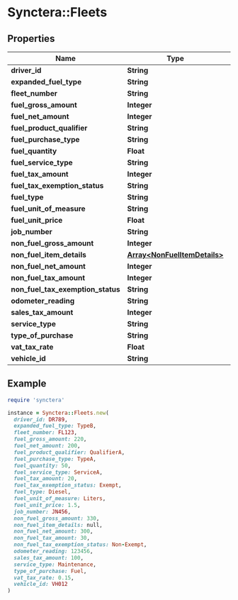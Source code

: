 # Synctera::Fleets

## Properties

| Name | Type | Description | Notes |
| ---- | ---- | ----------- | ----- |
| **driver_id** | **String** |  | [optional] |
| **expanded_fuel_type** | **String** |  | [optional] |
| **fleet_number** | **String** |  | [optional] |
| **fuel_gross_amount** | **Integer** |  | [optional] |
| **fuel_net_amount** | **Integer** |  | [optional] |
| **fuel_product_qualifier** | **String** |  | [optional] |
| **fuel_purchase_type** | **String** |  | [optional] |
| **fuel_quantity** | **Float** |  | [optional] |
| **fuel_service_type** | **String** |  | [optional] |
| **fuel_tax_amount** | **Integer** |  | [optional] |
| **fuel_tax_exemption_status** | **String** |  | [optional] |
| **fuel_type** | **String** |  | [optional] |
| **fuel_unit_of_measure** | **String** |  | [optional] |
| **fuel_unit_price** | **Float** |  | [optional] |
| **job_number** | **String** |  | [optional] |
| **non_fuel_gross_amount** | **Integer** |  | [optional] |
| **non_fuel_item_details** | [**Array&lt;NonFuelItemDetails&gt;**](NonFuelItemDetails.md) |  | [optional] |
| **non_fuel_net_amount** | **Integer** |  | [optional] |
| **non_fuel_tax_amount** | **Integer** |  | [optional] |
| **non_fuel_tax_exemption_status** | **String** |  | [optional] |
| **odometer_reading** | **String** |  | [optional] |
| **sales_tax_amount** | **Integer** |  | [optional] |
| **service_type** | **String** |  | [optional] |
| **type_of_purchase** | **String** |  | [optional] |
| **vat_tax_rate** | **Float** |  | [optional] |
| **vehicle_id** | **String** |  | [optional] |

## Example

```ruby
require 'synctera'

instance = Synctera::Fleets.new(
  driver_id: DR789,
  expanded_fuel_type: TypeB,
  fleet_number: FL123,
  fuel_gross_amount: 220,
  fuel_net_amount: 200,
  fuel_product_qualifier: QualifierA,
  fuel_purchase_type: TypeA,
  fuel_quantity: 50,
  fuel_service_type: ServiceA,
  fuel_tax_amount: 20,
  fuel_tax_exemption_status: Exempt,
  fuel_type: Diesel,
  fuel_unit_of_measure: Liters,
  fuel_unit_price: 1.5,
  job_number: JN456,
  non_fuel_gross_amount: 330,
  non_fuel_item_details: null,
  non_fuel_net_amount: 300,
  non_fuel_tax_amount: 30,
  non_fuel_tax_exemption_status: Non-Exempt,
  odometer_reading: 123456,
  sales_tax_amount: 100,
  service_type: Maintenance,
  type_of_purchase: Fuel,
  vat_tax_rate: 0.15,
  vehicle_id: VH012
)
```

